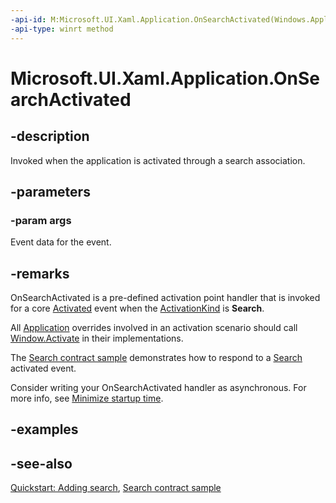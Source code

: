 ```yaml
---
-api-id: M:Microsoft.UI.Xaml.Application.OnSearchActivated(Windows.ApplicationModel.Activation.SearchActivatedEventArgs)
-api-type: winrt method
---
```


<!-- Method syntax
virtual protected void OnSearchActivated(Windows.ApplicationModel.Activation.SearchActivatedEventArgs args)
-->

# Microsoft.UI.Xaml.Application.OnSearchActivated

## -description
Invoked when the application is activated through a search association.

## -parameters
### -param args
Event data for the event.

## -remarks
OnSearchActivated is a pre-defined activation point handler that is invoked for a core [Activated](/uwp/api/windows.ui.core.corewindow.activated) event when the [ActivationKind](/uwp/api/windows.applicationmodel.activation.activationkind) is **Search**.

All [Application](application.md) overrides involved in an activation scenario should call [Window.Activate](window_activate_1797342875.md) in their implementations.

The [Search contract sample](https://code.msdn.microsoft.com/windowsapps/Search-app-contract-sample-118a92f5) demonstrates how to respond to a [Search](/uwp/api/windows.applicationmodel.activation.activationkind) activated event.

Consider writing your OnSearchActivated handler as asynchronous. For more info, see [Minimize startup time](/previous-versions/windows/apps/hh994639(v=win.10)).

## -examples

## -see-also
[Quickstart: Adding search](/previous-versions/windows/apps/hh465238(v=win.10)), [Search contract sample](https://code.msdn.microsoft.com/windowsapps/Search-app-contract-sample-118a92f5)
